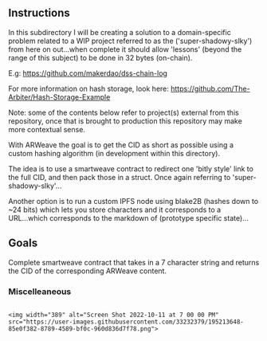 ## Instructions

In this subdirectory I will be creating a solution to a domain-specific problem related to a WIP project referred to as the ('super-shadowy-slky') from here on out...when complete it should allow 'lessons' (beyond the range of this subject) to be done in 32 bytes (on-chain).

E.g: https://github.com/makerdao/dss-chain-log

For more information on hash storage, look here: https://github.com/The-Arbiter/Hash-Storage-Example

Note: some of the contents below refer to project(s) external from this repository, once that is brought to production this repository may make more contextual sense.

With ARWeave the goal is to get the CID as short as possible using a custom hashing algorithm (in development within this directory). 

The idea is to use a smartweave contract to redirect one 'bitly style' link to the full CID, and then pack those in a struct. Once again referring to 'super-shadowy-slky'...

Another option is to run a custom IPFS node using blake2B (hashes down to ~24 bits) which lets you store characters and it corresponds to a URL...which corresponds to the markdown of (prototype specific state)...

## Goals

Complete smartweave contract that takes in a 7 character string and returns the CID of the corresponding ARWeave content.

### Miscelleaneous

                                                                                                                                                   <img width="389" alt="Screen Shot 2022-10-11 at 7 00 00 PM" src="https://user-images.githubusercontent.com/33232379/195213648-85e0f382-8789-4589-bf0c-960d836d7f78.png">
